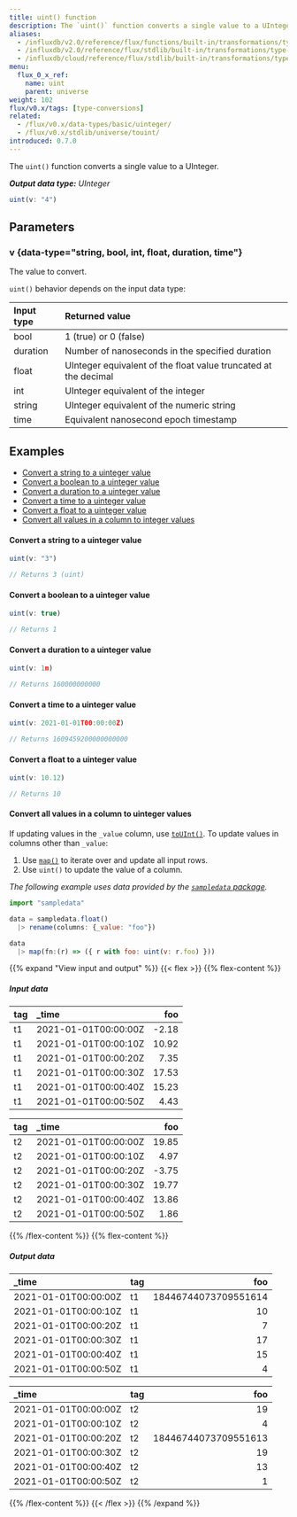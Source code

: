 ```yaml
---
title: uint() function
description: The `uint()` function converts a single value to a UInteger.
aliases:
  - /influxdb/v2.0/reference/flux/functions/built-in/transformations/type-conversions/uint/
  - /influxdb/v2.0/reference/flux/stdlib/built-in/transformations/type-conversions/uint/
  - /influxdb/cloud/reference/flux/stdlib/built-in/transformations/type-conversions/uint/
menu:
  flux_0_x_ref:
    name: uint
    parent: universe
weight: 102
flux/v0.x/tags: [type-conversions]
related:
  - /flux/v0.x/data-types/basic/uinteger/
  - /flux/v0.x/stdlib/universe/touint/
introduced: 0.7.0
---
```


The `uint()` function converts a single value to a UInteger.

_**Output data type:** UInteger_

```js
uint(v: "4")
```

## Parameters

### v {data-type="string, bool, int, float, duration, time"}
The value to convert.

`uint()` behavior depends on the input data type:

| Input type | Returned value                                                  |
| :--------- | :-------------------------------------------------------------- |
| bool       | 1 (true) or 0 (false)                                           |
| duration   | Number of nanoseconds in the specified duration                 |
| float      | UInteger equivalent of the float value truncated at the decimal |
| int        | UInteger equivalent of the integer                              |
| string     | UInteger equivalent of the numeric string                       |
| time       | Equivalent nanosecond epoch timestamp                           |

## Examples

- [Convert a string to a uinteger value](#convert-a-string-to-a-uinteger-value)
- [Convert a boolean to a uinteger value](#convert-a-boolean-to-a-uinteger-value)
- [Convert a duration to a uinteger value](#convert-a-duration-to-a-uinteger-value)
- [Convert a time to a uinteger value](#convert-a-time-to-a-uinteger-value)
- [Convert a float to a uinteger value](#convert-a-float-to-a-uinteger-value)
- [Convert all values in a column to integer values](#convert-all-values-in-a-column-to-integer-values)

#### Convert a string to a uinteger value
```js
uint(v: "3")

// Returns 3 (uint)
```

#### Convert a boolean to a uinteger value
```js
uint(v: true)

// Returns 1
```

#### Convert a duration to a uinteger value
```js
uint(v: 1m)

// Returns 160000000000
```

#### Convert a time to a uinteger value
```js
uint(v: 2021-01-01T00:00:00Z)

// Returns 1609459200000000000
```

#### Convert a float to a uinteger value
```js
uint(v: 10.12)

// Returns 10
```

#### Convert all values in a column to uinteger values
If updating values in the `_value` column, use [`toUInt()`](/flux/v0.x/stdlib/universe/touint/).
To update values in columns other than `_value`:

1. Use [`map()`](/flux/v0.x/stdlib/universe/map/) to iterate over and update all input rows.
2. Use `uint()` to update the value of a column.

_The following example uses data provided by the [`sampledata` package](/flux/v0.x/stdlib/sampledata/)._

```js
import "sampledata"

data = sampledata.float()
  |> rename(columns: {_value: "foo"})

data
  |> map(fn:(r) => ({ r with foo: uint(v: r.foo) }))
```

{{% expand "View input and output" %}}
{{< flex >}}
{{% flex-content %}}
##### Input data
| tag | _time                |   foo |
| :-- | :------------------- | ----: |
| t1  | 2021-01-01T00:00:00Z | -2.18 |
| t1  | 2021-01-01T00:00:10Z | 10.92 |
| t1  | 2021-01-01T00:00:20Z |  7.35 |
| t1  | 2021-01-01T00:00:30Z | 17.53 |
| t1  | 2021-01-01T00:00:40Z | 15.23 |
| t1  | 2021-01-01T00:00:50Z |  4.43 |

| tag | _time                |   foo |
| :-- | :------------------- | ----: |
| t2  | 2021-01-01T00:00:00Z | 19.85 |
| t2  | 2021-01-01T00:00:10Z |  4.97 |
| t2  | 2021-01-01T00:00:20Z | -3.75 |
| t2  | 2021-01-01T00:00:30Z | 19.77 |
| t2  | 2021-01-01T00:00:40Z | 13.86 |
| t2  | 2021-01-01T00:00:50Z |  1.86 |

{{% /flex-content %}}
{{% flex-content %}}
##### Output data
| _time                | tag |                  foo |
| :------------------- | :-- | -------------------: |
| 2021-01-01T00:00:00Z | t1  | 18446744073709551614 |
| 2021-01-01T00:00:10Z | t1  |                   10 |
| 2021-01-01T00:00:20Z | t1  |                    7 |
| 2021-01-01T00:00:30Z | t1  |                   17 |
| 2021-01-01T00:00:40Z | t1  |                   15 |
| 2021-01-01T00:00:50Z | t1  |                    4 |

| _time                | tag |                  foo |
| :------------------- | :-- | -------------------: |
| 2021-01-01T00:00:00Z | t2  |                   19 |
| 2021-01-01T00:00:10Z | t2  |                    4 |
| 2021-01-01T00:00:20Z | t2  | 18446744073709551613 |
| 2021-01-01T00:00:30Z | t2  |                   19 |
| 2021-01-01T00:00:40Z | t2  |                   13 |
| 2021-01-01T00:00:50Z | t2  |                    1 |
{{% /flex-content %}}
{{< /flex >}}
{{% /expand %}}
